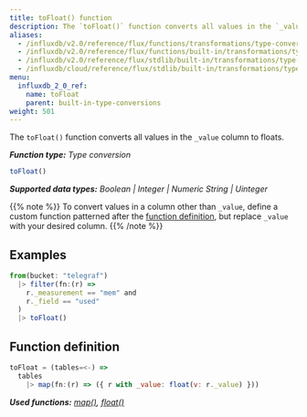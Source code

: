 ```yaml
---
title: toFloat() function
description: The `toFloat()` function converts all values in the `_value` column to floats.
aliases:
  - /influxdb/v2.0/reference/flux/functions/transformations/type-conversions/tofloat
  - /influxdb/v2.0/reference/flux/functions/built-in/transformations/type-conversions/tofloat/
  - /influxdb/v2.0/reference/flux/stdlib/built-in/transformations/type-conversions/tofloat/
  - /influxdb/cloud/reference/flux/stdlib/built-in/transformations/type-conversions/tofloat/
menu:
  influxdb_2_0_ref:
    name: toFloat
    parent: built-in-type-conversions
weight: 501
---
```


The `toFloat()` function converts all values in the `_value` column to floats.

_**Function type:** Type conversion_  

```js
toFloat()
```

_**Supported data types:** Boolean | Integer | Numeric String | Uinteger_

{{% note %}}
To convert values in a column other than `_value`, define a custom function
patterned after the [function definition](#function-definition),
but replace `_value` with your desired column.
{{% /note %}}

## Examples
```js
from(bucket: "telegraf")
  |> filter(fn:(r) =>
    r._measurement == "mem" and
    r._field == "used"
  )
  |> toFloat()
```

## Function definition
```js
toFloat = (tables=<-) =>
  tables
    |> map(fn:(r) => ({ r with _value: float(v: r._value) }))
```

_**Used functions:**
[map()](/influxdb/v2.0/reference/flux/stdlib/built-in/transformations/map),
[float()](/influxdb/v2.0/reference/flux/stdlib/built-in/transformations/type-conversions/float)_
